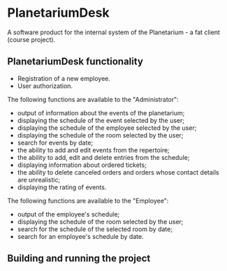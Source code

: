 # PlanetariumDesk
A software product for the internal system of the Planetarium - a fat client (course project).
## PlanetariumDesk functionality
- Registration of a new employee.
- User authorization.

The following functions are available to the "Administrator":
- output of information about the events of the planetarium;
- displaying the schedule of the event selected by the user;
- displaying the schedule of the employee selected by the user;
- displaying the schedule of the room selected by the user;
- search for events by date;
- the ability to add and edit events from the repertoire;
- the ability to add, edit and delete entries from the schedule;
- displaying information about ordered tickets;
- the ability to delete canceled orders and orders whose contact details are unrealistic;
- displaying the rating of events.

The following functions are available to the "Employee":
- output of the employee's schedule;
- displaying the schedule of the room selected by the user;
- search for the schedule of the selected room by date;
- search for an employee's schedule by date.
## Building and running the project


